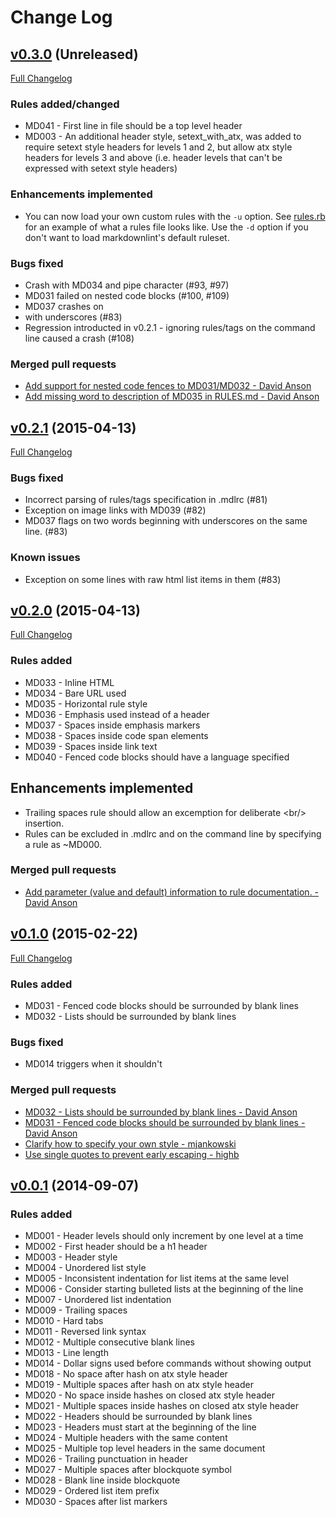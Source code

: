# Change Log

## [v0.3.0](https://github.com/mivok/markdownlint/tree/v0.3.0) (Unreleased)

[Full Changelog](https://github.com/mivok/markdownlint/compare/v0.2.1...v0.3.0)

### Rules added/changed

* MD041 - First line in file should be a top level header
* MD003 - An additional header style, setext_with_atx, was added to require
  setext style headers for levels 1 and 2, but allow atx style headers for
  levels 3 and above (i.e. header levels that can't be expressed with setext
  style headers)

### Enhancements implemented

* You can now load your own custom rules with the `-u` option. See
  [rules.rb](https://github.com/mivok/markdownlint/blob/master/lib/mdl/rules.rb)
  for an example of what a rules file looks like. Use the `-d` option if you
  don't want to load markdownlint's default ruleset.

### Bugs fixed

* Crash with MD034 and pipe character (#93, #97)
* MD031 failed on nested code blocks (#100, #109)
* MD037 crashes on <li> with underscores (#83)
* Regression introducted in v0.2.1 - ignoring rules/tags on the command line
  caused a crash (#108)

### Merged pull requests

* [Add support for nested code fences to MD031/MD032 - David
  Anson](https://github.com/mivok/markdownlint/pull/109)
* [Add missing word to description of MD035 in RULES.md - David
  Anson](https://github.com/mivok/markdownlint/pull/86)

## [v0.2.1](https://github.com/mivok/markdownlint/tree/v0.2.1) (2015-04-13)

[Full Changelog](https://github.com/mivok/markdownlint/compare/v0.2.0...v0.2.1)

### Bugs fixed

* Incorrect parsing of rules/tags specification in .mdlrc (#81)
* Exception on image links with MD039 (#82)
* MD037 flags on two words beginning with underscores on the same line. (#83)

### Known issues

* Exception on some lines with raw html list items in them (#83)

## [v0.2.0](https://github.com/mivok/markdownlint/tree/v0.2.0) (2015-04-13)

[Full Changelog](https://github.com/mivok/markdownlint/compare/v0.1.0...v0.2.0)

### Rules added

* MD033 - Inline HTML
* MD034 - Bare URL used
* MD035 - Horizontal rule style
* MD036 - Emphasis used instead of a header
* MD037 - Spaces inside emphasis markers
* MD038 - Spaces inside code span elements
* MD039 - Spaces inside link text
* MD040 - Fenced code blocks should have a language specified

## Enhancements implemented

* Trailing spaces rule should allow an excemption for deliberate <br/\>
  insertion.
* Rules can be excluded in .mdlrc and on the command line by specifying a rule
  as ~MD000.

### Merged pull requests

* [Add parameter (value and default) information to rule documentation. - David Anson](https://github.com/mivok/markdownlint/pull/76)

## [v0.1.0](https://github.com/mivok/markdownlint/tree/v0.1.0) (2015-02-22)

[Full Changelog](https://github.com/mivok/markdownlint/compare/v0.0.1...v0.1.0)

### Rules added

* MD031 - Fenced code blocks should be surrounded by blank lines
* MD032 - Lists should be surrounded by blank lines

### Bugs fixed

* MD014 triggers when it shouldn't

### Merged pull requests

* [MD032 - Lists should be surrounded by blank lines - David Anson](https://github.com/mivok/markdownlint/pull/70)
* [MD031 - Fenced code blocks should be surrounded by blank lines - David Anson](https://github.com/mivok/markdownlint/pull/68)
* [Clarify how to specify your own style - mjankowski](https://github.com/mivok/markdownlint/pull/65)
* [Use single quotes to prevent early escaping - highb](https://github.com/mivok/markdownlint/pull/64)

## [v0.0.1](https://github.com/mivok/markdownlint/tree/v0.0.1) (2014-09-07)

### Rules added

* MD001 - Header levels should only increment by one level at a time
* MD002 - First header should be a h1 header
* MD003 - Header style
* MD004 - Unordered list style
* MD005 - Inconsistent indentation for list items at the same level
* MD006 - Consider starting bulleted lists at the beginning of the line
* MD007 - Unordered list indentation
* MD009 - Trailing spaces
* MD010 - Hard tabs
* MD011 - Reversed link syntax
* MD012 - Multiple consecutive blank lines
* MD013 - Line length
* MD014 - Dollar signs used before commands without showing output
* MD018 - No space after hash on atx style header
* MD019 - Multiple spaces after hash on atx style header
* MD020 - No space inside hashes on closed atx style header
* MD021 - Multiple spaces inside hashes on closed atx style header
* MD022 - Headers should be surrounded by blank lines
* MD023 - Headers must start at the beginning of the line
* MD024 - Multiple headers with the same content
* MD025 - Multiple top level headers in the same document
* MD026 - Trailing punctuation in header
* MD027 - Multiple spaces after blockquote symbol
* MD028 - Blank line inside blockquote
* MD029 - Ordered list item prefix
* MD030 - Spaces after list markers
